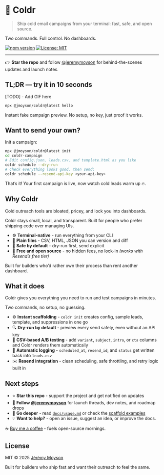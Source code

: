 # 🧊 Coldr

> Ship cold email campaigns from your terminal: fast, safe, and open source.

Two commands. Full control. No dashboards.

[![npm version](https://img.shields.io/npm/v/@jmoyson/coldr.svg)](https://www.npmjs.com/package/@jmoyson/coldr)
[![License: MIT](https://img.shields.io/badge/License-MIT-green.svg)](LICENSE)

---

👉 **Star the repo** and follow [@jeremymoyson](https://x.com/jeremymoyson) for behind-the-scenes updates and launch notes.

## TL;DR — try it in 10 seconds

[TODO] - Add GIF here

```bash
npx @jmoyson/coldr@latest hello
```

Instant fake campaign preview. No setup, no key, just proof it works.

## Want to send your own?

Init a campaign:

```bash
npx @jmoyson/coldr@latest init
cd coldr-campaign
# Edit config.json, leads.csv, and template.html as you like
coldr schedule --dry-run
# Check everything looks good, then send:
coldr schedule --resend-api-key <your-api-key>
```

That’s it! Your first campaign is live, now watch cold leads warm up 🔥.

## Why Coldr

Cold outreach tools are bloated, pricey, and lock you into dashboards.

Coldr stays small, local, and transparent. Built for people who prefer shipping code over managing UIs.

- ⚙️ **Terminal-native** - run everything from your CLI
- 🧾 **Plain files** - CSV, HTML, JSON you can version and diff
- 🧊 **Safe by default** - dry-run first, send explicit
- 💸 **Free and open source** - no hidden fees, no lock-in _(works with Resend’s free tier)_

Built for builders who’d rather own their process than rent another dashboard.

## What it does

Coldr gives you everything you need to run and test campaigns in minutes.

Two commands, no setup, no guessing.

- ⚙️ **Instant scaffolding** - `coldr init` creates config, sample leads, template, and suppressions in one go
- 🔍 **Dry-run by default** - preview every send safely, even without an API key
- 🧩 **CSV-based A/B testing** - add `variant`, `subject`, `intro`, or `cta` columns and Coldr renders them automatically
- 🧾 **Automatic logging** - `scheduled_at`, `resend_id`, and `status` get written back into `leads.csv`
- ✉️ **Resend integration** - clean scheduling, safe throttling, and retry logic built in

## Next steps

- ⭐️ **Star this repo** - support the project and get notified on updates
- 🧊 **Follow [@jeremymoyson](https://x.com/jeremymoyson)** for launch threads, dev notes, and roadmap drops
- 📘 **Go deeper** - read [`docs/usage.md`](docs/usage.md) or check the [scaffold examples](https://github.com/jmoyson/coldr/tree/main/scaffold)
- 💡 **Want to help?** - open an issue, suggest an idea, or improve the docs.

☕️ [Buy me a coffee](https://www.buymeacoffee.com/jmoyson) - fuels open-source mornings.

## License

MIT © 2025 [Jérémy Moyson](https://www.jmoyson.com)

Built for builders who ship fast and want their outreach to feel the same.
